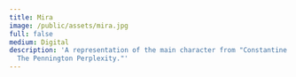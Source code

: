```yaml
---
title: Mira
image: /public/assets/mira.jpg
full: false
medium: Digital
description: 'A representation of the main character from "Constantine Capers:
  The Pennington Perplexity."'
---
```

